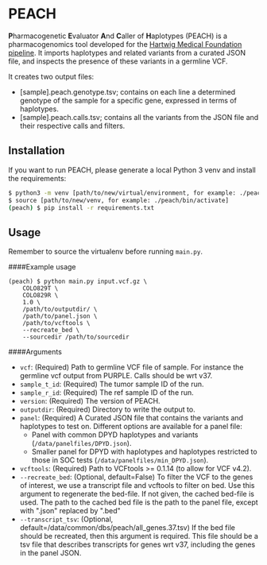 # PEACH

**P**harmacogenetic **E**valuator **A**nd **C**aller of **H**aplotypes (PEACH) is a pharmacogenomics tool developed for the [Hartwig Medical Foundation pipeline](https://github.com/hartwigmedical/pipeline5).
It imports haplotypes and related variants from a curated JSON file, and inspects the presence of these variants in a germline VCF. 

It creates two output files:
* [sample].peach.genotype.tsv; contains on each line a determined genotype of the sample for a specific gene, expressed in terms of haplotypes.
* [sample].peach.calls.tsv; contains all the variants from the JSON file and their respective calls and filters.
 
## Installation
If you want to run PEACH, please generate a local Python 3 venv and install the requirements:

```bash
$ python3 -m venv [path/to/new/virtual/environment, for example: ./peach]
$ source [path/to/new/venv, for example: ./peach/bin/activate]
(peach) $ pip install -r requirements.txt
```

## Usage
Remember to source the virtualenv before running `main.py`.

####Example usage
```
(peach) $ python main.py input.vcf.gz \
    COLO829T \
    COLO829R \
    1.0 \
    /path/to/outputdir/ \
    /path/to/panel.json \
    /path/to/vcftools \
    --recreate_bed \
    --sourcedir /path/to/sourcedir
```

####Arguments
* `vcf`: (Required) Path to germline VCF file of sample. For instance the germline vcf output from PURPLE. Calls should be wrt v37.
* `sample_t_id`: (Required) The tumor sample ID of the run.
* `sample_r_id`: (Required) The ref sample ID of the run.
* `version`: (Required) The version of PEACH.
* `outputdir`: (Required) Directory to write the output to.
* `panel`: (Required) A Curated JSON file that contains the variants and haplotypes to test on. Different options are available for a panel file:
    * Panel with common DPYD haplotypes and variants (`/data/panelfiles/DPYD.json`).
    * Smaller panel for DPYD with haplotypes and haplotypes restricted to those in SOC tests (`/data/panelfiles/min_DPYD.json`).
* `vcftools`: (Required) Path to VCFtools >= 0.1.14 (to allow for VCF v4.2).
* `--recreate_bed`: (Optional, default=False) To filter the VCF to the genes of interest, we use a transcript file and vcftools to filter on bed. 
  Use this argument to regenerate the bed-file. If not given, the cached bed-file is used. 
  The path to the cached bed file is the path to the panel file, except with ".json" replaced by ".bed"
* `--transcript_tsv`: (Optional, default=/data/common/dbs/peach/all_genes.37.tsv) 
  If the bed file should be recreated, then this argument is required. 
  This file should be a tsv file that describes transcripts for genes wrt v37, including the genes in the panel JSON.



